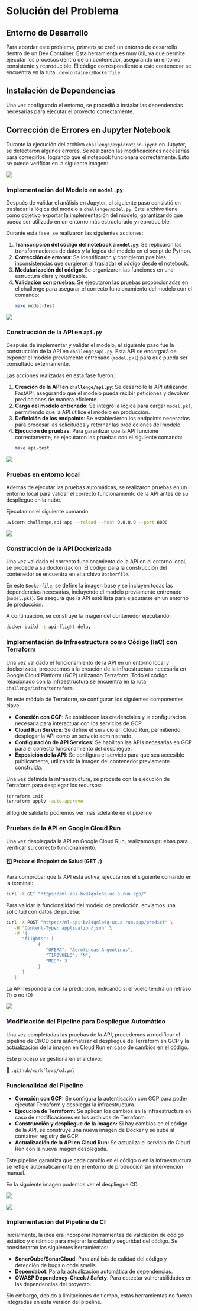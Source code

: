 # Solución del Problema

## Entorno de Desarrollo

Para abordar este problema, primero se creó un entorno de desarrollo dentro de un Dev Container. Esta herramienta es muy útil, ya que permite ejecutar los procesos dentro de un contenedor, asegurando un entorno consistente y reproducible. El código correspondiente a este contenedor se encuentra en la ruta `.devcontainer/Dockerfile`.

## Instalación de Dependencias

Una vez configurado el entorno, se procedió a instalar las dependencias necesarias para ejecutar el proyecto correctamente.

## Corrección de Errores en Jupyter Notebook

Durante la ejecución del archivo `challenge/exploration.ipynb` en Jupyter, se detectaron algunos errores. Se realizaron las modificaciones necesarias para corregirlos, logrando que el notebook funcionara correctamente. Esto se puede verificar en la siguiente imagen:




![](imagen/imagen1.png)


### Implementación del Modelo en `model.py`

Después de validar el análisis en Jupyter, el siguiente paso consistió en trasladar la lógica del modelo a `challenge/model.py`. Este archivo tiene como objetivo exportar la implementación del modelo, garantizando que pueda ser utilizado en un entorno más estructurado y reproducible.

Durante esta fase, se realizaron las siguientes acciones:

1. **Transcripción del código del notebook a `model.py`**: Se replicaron las transformaciones de datos y la lógica del modelo en el script de Python.
2. **Corrección de errores**: Se identificaron y corrigieron posibles inconsistencias que surgieron al trasladar el código desde el notebook.
3. **Modularización del código**: Se organizaron las funciones en una estructura clara y reutilizable.
4. **Validación con pruebas**: Se ejecutaron las pruebas proporcionadas en el challenge para asegurar el correcto funcionamiento del modelo con el comando:
   ```bash
   make model-test


![](imagen/imagen2.png)

### Construcción de la API en `api.py`

Después de implementar y validar el modelo, el siguiente paso fue la construcción de la API en `challenge/api.py`. Esta API se encargará de exponer el modelo previamente entrenado (`model.pkl`) para que pueda ser consultado externamente.

Las acciones realizadas en esta fase fueron:

1. **Creación de la API en `challenge/api.py`**: Se desarrolló la API utilizando FastAPI, asegurando que el modelo pueda recibir peticiones y devolver predicciones de manera eficiente.
2. **Carga del modelo entrenado**: Se integró la lógica para cargar `model.pkl`, permitiendo que la API utilice el modelo en producción.
3. **Definición de los endpoints**: Se establecieron los endpoints necesarios para procesar las solicitudes y retornar las predicciones del modelo.
4. **Ejecución de pruebas**: Para garantizar que la API funcione correctamente, se ejecutaron las pruebas con el siguiente comando:
   ```bash
   make api-test

![](imagen/imagen3.png)


### Pruebas en entorno local

Además de ejecutar las pruebas automáticas, se realizaron pruebas en un entorno local para validar el correcto funcionamiento de la API antes de su despliegue en la nube.

Ejecutamos el siguiente comando 

   ```bash
   uvicorn challenge.api:app --reload --host 0.0.0.0 --port 8000
   ```


![](imagen/imagen4.png)


### Construcción de la API Dockerizada

Una vez validado el correcto funcionamiento de la API en el entorno local, se procede a su dockerización. El código para la construcción del contenedor se encuentra en el archivo `Dockerfile`.

En este `Dockerfile`, se define la imagen base y se incluyen todas las dependencias necesarias, incluyendo el modelo previamente entrenado (`model.pkl`). Se asegura que la API esté lista para ejecutarse en un entorno de producción.

A continuación, se construye la imagen del contenedor ejecutando:

   ```bash
   docker build -t api-flight-delay .
```



### Implementación de Infraestructura como Código (IaC) con Terraform

Una vez validado el funcionamiento de la API en un entorno local y dockerizada, procedemos a la creación de la infraestructura necesaria en Google Cloud Platform (GCP) utilizando Terraform. Todo el código relacionado con la infraestructura se encuentra en la ruta `challenge/infra/terraform`.

En este módulo de Terraform, se configuran los siguientes componentes clave:

- **Conexión con GCP**: Se establecen las credenciales y la configuración necesaria para interactuar con los servicios de GCP.
- **Cloud Run Service**: Se define el servicio en Cloud Run, permitiendo desplegar la API como un servicio administrado.
- **Configuración de API Services**: Se habilitan las APIs necesarias en GCP para el correcto funcionamiento del despliegue.
- **Exposición de la API**: Se configura el servicio para que sea accesible públicamente, utilizando la imagen del contenedor previamente construida.

Una vez definida la infraestructura, se procede con la ejecución de Terraform para desplegar los recursos:

   ```bash
   terraform init
   terraform apply -auto-approve
```
el log de salida lo podremos ver mas adelante en el pipeline 

### Pruebas de la API en Google Cloud Run

Una vez desplegada la API en Google Cloud Run, realizamos pruebas para verificar su correcto funcionamiento.

#### 1️⃣ Probar el Endpoint de Salud (GET `/`)

Para comprobar que la API está activa, ejecutamos el siguiente comando en la terminal:

   ```bash
   curl -X GET "https://ml-api-bv34qnle6q-uc.a.run.app/"
```
Para validar la funcionalidad del modelo de predicción, enviamos una solicitud con datos de prueba:


   ```bash
   curl -X POST "https://ml-api-bv34qnle6q-uc.a.run.app/predict" \
      -H "Content-Type: application/json" \
      -d '{
         "flights": [
               {
                  "OPERA": "Aerolineas Argentinas",
                  "TIPOVUELO": "N",
                  "MES": 3
               }
         ]
      }'
```
La API responderá con la predicción, indicando si el vuelo tendrá un retraso (1) o no (0)

![](imagen/imagen5.png)

### Modificación del Pipeline para Despliegue Automático

Una vez completadas las pruebas de la API, procedemos a modificar el pipeline de CI/CD para automatizar el despliegue de Terraform en GCP y la actualización de la imagen en Cloud Run en caso de cambios en el código.

Este proceso se gestiona en el archivo:

📌 `.github/workflows/cd.yml`

### Funcionalidad del Pipeline

- **Conexión con GCP:** Se configura la autenticación con GCP para poder ejecutar Terraform y desplegar la infraestructura.
- **Ejecución de Terraform:** Se aplican los cambios en la infraestructura en caso de modificaciones en los archivos de Terraform.
- **Construcción y despliegue de la imagen:** Si hay cambios en el código de la API, se construye una nueva imagen de Docker y se sube al container registry de GCP.
- **Actualización de la API en Cloud Run:** Se actualiza el servicio de Cloud Run con la nueva imagen desplegada.

Este pipeline garantiza que cada cambio en el código o en la infraestructura se refleje automáticamente en el entorno de producción sin intervención manual.


En la siguiente imagen podemos ver el despliegue CD 

![](imagen/imagen6.png)

![](imagen/6.png)
### Implementación del Pipeline de CI

Inicialmente, la idea era incorporar herramientas de validación de código estático y dinámico para mejorar la calidad y seguridad del código. Se consideraron las siguientes herramientas:

- **SonarQube/SonarCloud**: Para análisis de calidad del código y detección de bugs o code smells.
- **Dependabot**: Para la actualización automática de dependencias.
- **OWASP Dependency-Check / Safety**: Para detectar vulnerabilidades en las dependencias del proyecto.

Sin embargo, debido a limitaciones de tiempo, estas herramientas no fueron integradas en esta versión del pipeline. 
